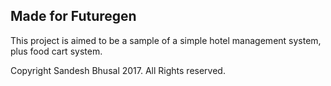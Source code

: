 ## Made for Futuregen

This project is aimed to be a sample of a simple hotel management system, plus food cart system.

Copyright Sandesh Bhusal 2017.
All Rights reserved.

